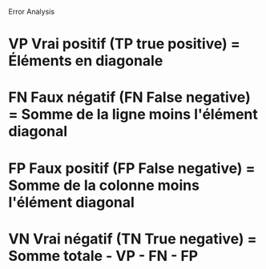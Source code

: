 Error Analysis

# VP Vrai positif (TP true positive) = Éléments en diagonale
# FN Faux négatif (FN False negative) = Somme de la ligne moins l'élément diagonal
# FP Faux positif (FP False negative) = Somme de la colonne moins l'élément diagonal
# VN Vrai négatif (TN True negative) = Somme totale - VP - FN - FP
